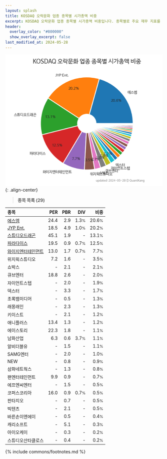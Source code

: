 ```yaml
---
layout: splash
title: KOSDAQ 오락문화 업종 종목별 시가총액 비중
excerpt: KOSDAQ 오락문화 업종 종목별 시가총액 비중입니다. 종목별로 주요 재무 지표를 함께 표시합니다.
header:
  overlay_color: "#800000"
  show_overlay_excerpt: false
last_modified_at: 2024-05-28
---
```



![KOSDAQ 오락문화 업종 종목별 시가총액 비중](/stats/sector/images/kosdaq_업종_오락문화_종목.png){: .align-center}


> **종목 목록 (29)**<a id="list"></a>

| **종목** | **PER** | **PBR** | **DIV** | **비중** |
| :------- | ------: | ------: | ------: | -------: |
| [에스엠](/041510/) | 24.4 | 2.9 | 1.3<small>%</small> | 20.6<small>%</small> |
| [JYP Ent.](/035900/) | 18.5 | 4.9 | 1.0<small>%</small> | 20.2<small>%</small> |
| [스튜디오드래곤](/253450/) | 45.1 | 1.9 | - | 13.1<small>%</small> |
| [파라다이스](/034230/) | 19.5 | 0.9 | 0.7<small>%</small> | 12.5<small>%</small> |
| [와이지엔터테인먼트](/122870/) | 13.0 | 1.7 | 0.7<small>%</small> | 7.7<small>%</small> |
| 위지윅스튜디오 | 7.2 | 1.6 | - | 3.5<small>%</small> |
| 쇼박스 | - | 2.1 | - | 2.1<small>%</small> |
| 큐브엔터 | 18.8 | 2.6 | - | 2.0<small>%</small> |
| 자이언트스텝 | - | 2.0 | - | 1.9<small>%</small> |
| 덱스터 | - | 3.3 | - | 1.7<small>%</small> |
| 초록뱀미디어 | - | 0.5 | - | 1.3<small>%</small> |
| 래몽래인 | - | 2.3 | - | 1.3<small>%</small> |
| 키이스트 | - | 2.1 | - | 1.2<small>%</small> |
| 애니플러스 | 13.4 | 1.3 | - | 1.2<small>%</small> |
| 에이스토리 | 22.3 | 1.8 | - | 1.1<small>%</small> |
| 남화산업 | 6.3 | 0.6 | 3.7<small>%</small> | 1.1<small>%</small> |
| 알비더블유 | - | 1.5 | - | 1.1<small>%</small> |
| SAMG엔터 | - | 2.0 | - | 1.0<small>%</small> |
| NEW | - | 0.8 | - | 0.9<small>%</small> |
| 삼화네트웍스 | - | 1.3 | - | 0.8<small>%</small> |
| 팬엔터테인먼트 | 9.9 | 0.9 | - | 0.7<small>%</small> |
| 에프엔씨엔터 | - | 1.5 | - | 0.5<small>%</small> |
| 코퍼스코리아 | 16.0 | 0.9 | 0.7<small>%</small> | 0.5<small>%</small> |
| 판타지오 | - | 0.7 | - | 0.5<small>%</small> |
| 빅텐츠 | - | 2.1 | - | 0.5<small>%</small> |
| 바른손이앤에이 | - | 0.5 | - | 0.4<small>%</small> |
| 캐리소프트 | - | 5.1 | - | 0.3<small>%</small> |
| 아이오케이 | - | 0.3 | - | 0.2<small>%</small> |
| 스튜디오산타클로스 | - | 0.4 | - | 0.2<small>%</small> |

{% include commons/footnotes.md %}